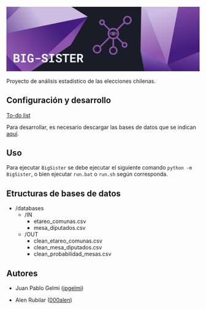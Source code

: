 <p align="center">
    <img width="1000" src="./assets/banner.png" alt="Big-Sister banner">
</p>

Proyecto de análisis estadístico de las elecciones chilenas.

## Configuración y desarrollo
[To-do list](./TODO.md)

Para desarrollar, es necesario descargar las bases de datos que se indican [aquí](./databases/IN/README.md).

## Uso
Para ejecutar `BigSister` se debe ejecutar el siguiente comando `python -m BigSister`, o bien ejecutar `run.bat` o `run.sh` según corresponda.

## Etructuras de bases de datos

* /databases
    * /IN
        * etareo_comunas.csv
        * mesa_diputados.csv
    * /OUT
        * clean_etareo_comunas.csv
        * clean_mesa_diputados.csv
        * clean_probabilidad_mesas.csv


## Autores
- Juan Pablo Gelmi ([jpgelmi](https://github.com/jpgelmi))

- Alen Rubilar ([000alen](https://github.com/000alen))
